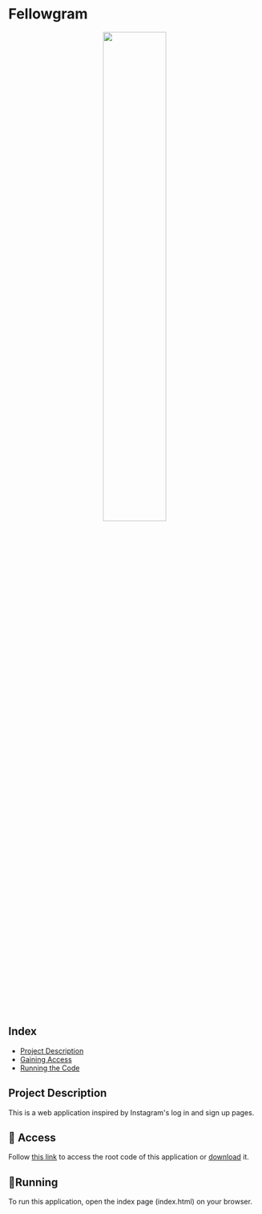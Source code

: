 # Fellowgram
<div align="center">
  <img width= "50%" src="https://github.com/user-attachments/assets/132c04de-178a-4c00-80fa-e841fc145f84">
</div>

## Index
* [Project Description](#project-description)
* [Gaining Access](#-access)
* [Running the Code](#running)

## Project Description

This is a web application inspired by Instagram's log in and sign up pages. 

## 📁 Access

Follow [this link](https://github.com/ClaraMaia2/Fellowgram-HotMart.git) to access the root code of this application or [download](https://codeload.github.com/ClaraMaia2/Fellowgram-HotMart/zip/refs/heads/main?token=AYPBYZXEC4IT4VPJIJZW6GLHAVENK) it.

## 🏃Running

To run this application, open the index page (index.html) on your browser.
